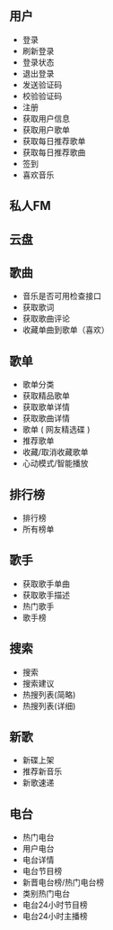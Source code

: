 ## 用户

* 登录
* 刷新登录
* 登录状态
* 退出登录
* 发送验证码
* 校验验证码
* 注册
* 获取用户信息
* 获取用户歌单
* 获取每日推荐歌单
* 获取每日推荐歌曲
* 签到
* 喜欢音乐

## 私人FM


## 云盘

## 歌曲

* 音乐是否可用检查接口
* 获取歌词
* 获取歌曲评论
* 收藏单曲到歌单（喜欢）

## 歌单

* 歌单分类
* 获取精品歌单
* 获取歌单详情
* 获取歌曲详情
* 歌单 ( 网友精选碟 )
* 推荐歌单
* 收藏/取消收藏歌单
* 心动模式/智能播放

## 排行榜

* 排行榜
* 所有榜单

## 歌手

* 获取歌手单曲
* 获取歌手描述
* 热门歌手
* 歌手榜

## 搜索

* 搜索
* 搜索建议
* 热搜列表(简略)
* 热搜列表(详细)

## 新歌

* 新碟上架
* 推荐新音乐
* 新歌速递

## 电台

* 热门电台
* 用户电台
* 电台详情
* 电台节目榜
* 新晋电台榜/热门电台榜
* 类别热门电台
* 电台24小时节目榜
* 电台24小时主播榜